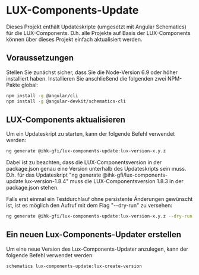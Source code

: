 # LUX-Components-Update

Dieses Projekt enthält Updateskripte (umgesetzt mit Angular Schematics) für die LUX-Components. 
D.h. alle Projekte auf Basis der LUX-Components können über dieses Projekt einfach aktualisiert 
werden. 

## Voraussetzungen 

Stellen Sie zunächst sicher, dass Sie die Node-Version 6.9 oder höher installiert haben. 
Installieren Sie anschließend die folgenden zwei NPM-Pakte global:

```bash
npm install -g @angular/cli
npm install -g @angular-devkit/schematics-cli
```

## LUX-Components aktualisieren

Um ein Updateskript zu starten, kann der folgende Befehl verwendet werden: 

```bash
ng generate @ihk-gfi/lux-components-update:lux-version-x.y.z
```

Dabei ist zu beachten, dass die LUX-Componentsversion in der package.json 
genau eine Version unterhalb des Updateskripts sein muss. D.h.
für das Updateskript "ng generate @ihk-gfi/lux-components-update:lux-version-1.8.4"
muss die LUX-Componentsversion 1.8.3 in der package.json stehen.

Falls erst einmal ein Testdurchlauf ohne persistente Änderungen gewünscht ist, 
ist es möglich den Aufruf mit dem Flag "--dry-run" zu versehen:

```bash
ng generate @ihk-gfi/lux-components-update:lux-version-x.y.z --dry-run
```

## Ein neuen Lux-Components-Updater erstellen

Um eine neue Version des Lux-Components-Updater anzulegen, 
kann der folgende Befehl verwendet werden: 

```bash
schematics lux-components-update:lux-create-version
```
